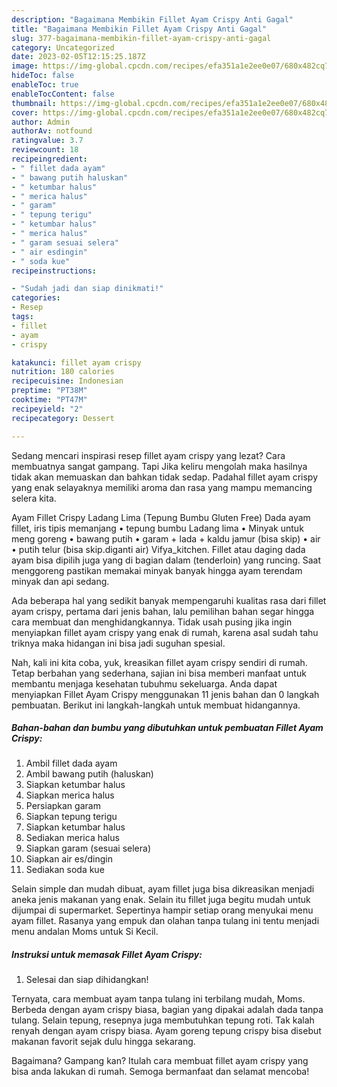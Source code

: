 ```yaml
---
description: "Bagaimana Membikin Fillet Ayam Crispy Anti Gagal"
title: "Bagaimana Membikin Fillet Ayam Crispy Anti Gagal"
slug: 377-bagaimana-membikin-fillet-ayam-crispy-anti-gagal
category: Uncategorized
date: 2023-02-05T12:15:25.187Z
image: https://img-global.cpcdn.com/recipes/efa351a1e2ee0e07/680x482cq70/fillet-ayam-crispy-foto-resep-utama.jpg
hideToc: false
enableToc: true
enableTocContent: false
thumbnail: https://img-global.cpcdn.com/recipes/efa351a1e2ee0e07/680x482cq70/fillet-ayam-crispy-foto-resep-utama.jpg
cover: https://img-global.cpcdn.com/recipes/efa351a1e2ee0e07/680x482cq70/fillet-ayam-crispy-foto-resep-utama.jpg
author: Admin
authorAv: notfound
ratingvalue: 3.7
reviewcount: 18
recipeingredient:
- " fillet dada ayam"
- " bawang putih haluskan"
- " ketumbar halus"
- " merica halus"
- " garam"
- " tepung terigu"
- " ketumbar halus"
- " merica halus"
- " garam sesuai selera"
- " air esdingin"
- " soda kue"
recipeinstructions:

- "Sudah jadi dan siap dinikmati!"
categories:
- Resep
tags:
- fillet
- ayam
- crispy

katakunci: fillet ayam crispy 
nutrition: 180 calories
recipecuisine: Indonesian
preptime: "PT38M"
cooktime: "PT47M"
recipeyield: "2"
recipecategory: Dessert

---
```



Sedang mencari inspirasi resep fillet ayam crispy yang lezat? Cara membuatnya sangat gampang. Tapi Jika keliru mengolah maka hasilnya tidak akan memuaskan dan bahkan tidak sedap. Padahal fillet ayam crispy yang enak selayaknya memiliki aroma dan rasa yang mampu memancing selera kita.


Ayam Fillet Crispy Ladang Lima (Tepung Bumbu Gluten Free) Dada ayam fillet, iris tipis memanjang • tepung bumbu Ladang lima • Minyak untuk meng goreng • bawang putih • garam + lada + kaldu jamur (bisa skip) • air • putih telur (bisa skip.diganti air) Vifya_kitchen. Fillet atau daging dada ayam bisa dipilih juga yang di bagian dalam (tenderloin) yang runcing. Saat menggoreng pastikan memakai minyak banyak hingga ayam terendam minyak dan api sedang.

Ada beberapa hal yang sedikit banyak mempengaruhi kualitas rasa dari fillet ayam crispy, pertama dari jenis bahan, lalu pemilihan bahan segar hingga cara membuat dan menghidangkannya. Tidak usah pusing jika ingin menyiapkan fillet ayam crispy yang enak di rumah, karena asal sudah tahu triknya maka hidangan ini bisa jadi suguhan spesial.


Nah, kali ini kita coba, yuk, kreasikan fillet ayam crispy sendiri di rumah. Tetap berbahan yang sederhana, sajian ini bisa memberi manfaat untuk membantu menjaga kesehatan tubuhmu sekeluarga. Anda dapat menyiapkan Fillet Ayam Crispy menggunakan 11 jenis bahan dan 0 langkah pembuatan. Berikut ini langkah-langkah untuk membuat hidangannya.

<!--inarticleads1-->

##### Bahan-bahan dan bumbu yang dibutuhkan untuk pembuatan Fillet Ayam Crispy:

1. Ambil  fillet dada ayam
1. Ambil  bawang putih (haluskan)
1. Siapkan  ketumbar halus
1. Siapkan  merica halus
1. Persiapkan  garam
1. Siapkan  tepung terigu
1. Siapkan  ketumbar halus
1. Sediakan  merica halus
1. Siapkan  garam (sesuai selera)
1. Siapkan  air es/dingin
1. Sediakan  soda kue


Selain simple dan mudah dibuat, ayam fillet juga bisa dikreasikan menjadi aneka jenis makanan yang enak. Selain itu fillet juga begitu mudah untuk dijumpai di supermarket. Sepertinya hampir setiap orang menyukai menu ayam fillet. Rasanya yang empuk dan olahan tanpa tulang ini tentu menjadi menu andalan Moms untuk Si Kecil. 

<!--inarticleads2-->

##### Instruksi untuk memasak Fillet Ayam Crispy:


1. Selesai dan siap dihidangkan!

Ternyata, cara membuat ayam tanpa tulang ini terbilang mudah, Moms. Berbeda dengan ayam crispy biasa, bagian yang dipakai adalah dada tanpa tulang. Selain tepung, resepnya juga membutuhkan tepung roti. Tak kalah renyah dengan ayam crispy biasa. Ayam goreng tepung crispy bisa disebut makanan favorit sejak dulu hingga sekarang. 

Bagaimana? Gampang kan? Itulah cara membuat fillet ayam crispy yang bisa anda lakukan di rumah. Semoga bermanfaat dan selamat mencoba!
